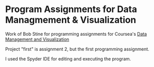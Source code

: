 # Program Assignments for Data Managmement & Visualization

Work of Bob Stine for programming assignments for Coursea's
[Data Management and Visualization](https://www.coursera.org/learn/data-visualization/home/welcome)

Project "first" is assignment 2, but the first programming assignment.

I used the Spyder IDE for editing and executing the program.
